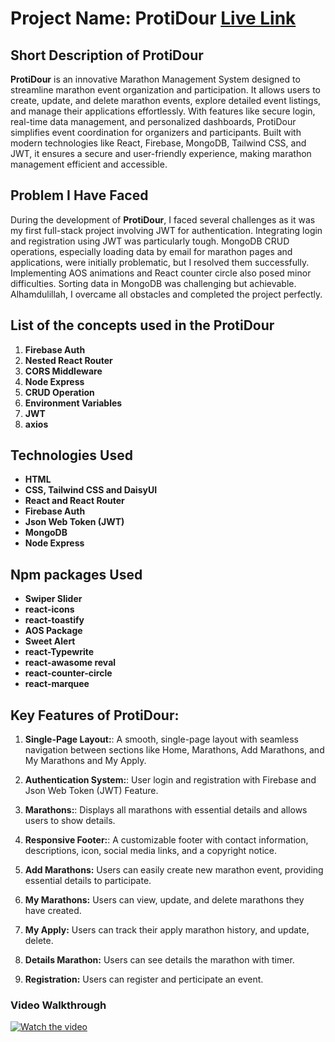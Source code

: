 # Project Name: ProtiDour [Live Link](https://protidour.web.app/home)

## Short Description of ProtiDour
**ProtiDour** is an innovative Marathon Management System designed to streamline marathon event organization and participation. It allows users to create, update, and delete marathon events, explore detailed event listings, and manage their applications effortlessly. With features like secure login, real-time data management, and personalized dashboards, ProtiDour simplifies event coordination for organizers and participants. Built with modern technologies like React, Firebase, MongoDB, Tailwind CSS, and JWT, it ensures a secure and user-friendly experience, making marathon management efficient and accessible.


## Problem I Have Faced
During the development of **ProtiDour**, I faced several challenges as it was my first full-stack project involving JWT for authentication. Integrating login and registration using JWT was particularly tough. MongoDB CRUD operations, especially loading data by email for marathon pages and applications, were initially problematic, but I resolved them successfully. Implementing AOS animations and React counter circle also posed minor difficulties. Sorting data in MongoDB was challenging but achievable. Alhamdulillah, I overcame all obstacles and completed the project perfectly.


## List of the concepts used in the ProtiDour
1. **Firebase Auth**
2. **Nested React Router**
3. **CORS Middleware**
4. **Node Express**
5. **CRUD Operation**
6. **Environment Variables**
7. **JWT**
8. **axios**

## Technologies Used
- **HTML**
- **CSS, Tailwind CSS and DaisyUI**
- **React and React Router**
- **Firebase Auth**
- **Json Web Token (JWT)**
- **MongoDB**
- **Node Express**

## Npm packages Used
- **Swiper Slider**
- **react-icons**
- **react-toastify**
- **AOS Package**
- **Sweet Alert**
- **react-Typewrite**
- **react-awasome reval**
- **react-counter-circle**
- **react-marquee**

## Key Features of ProtiDour:
1. **Single-Page Layout:**:  A smooth, single-page layout with seamless navigation between sections like Home, Marathons, Add Marathons, and My Marathons and My Apply.

2. **Authentication System:**: User login and registration with Firebase and Json Web Token (JWT) Feature.

3. **Marathons:**: Displays all marathons with essential details and allows users to show details.

4. **Responsive Footer:**: A customizable footer with contact information, descriptions, icon, social media links, and a copyright notice.

5. **Add Marathons:** Users can easily create new marathon event, providing essential details to participate.

6. **My Marathons:** Users can view, update, and delete marathons they have created.

7. **My Apply:** Users can track their apply marathon history, and update, delete.

8. **Details Marathon:** Users can see details the marathon with timer.

7. **Registration:** Users can register and perticipate an event.



### Video Walkthrough
[![Watch the video](https://img.youtube.com/vi/pzFnB1zGSDg/0.jpg)](https://youtu.be/pzFnB1zGSDg)




